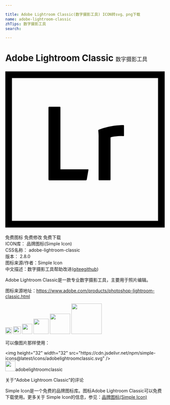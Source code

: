 ```yaml
---

title: Adobe Lightroom Classic(数字摄影工具) ICON转svg、png下载
name: adobe-lightroom-classic
zhTips: 数字摄影工具
search: 

---
```


# Adobe Lightroom Classic  <small style="font-size: 60%;font-weight: 100">数字摄影工具</small>

<div id="svg" class="svg-wrap">
<svg role="img" viewBox="0 0 24 24" xmlns="http://www.w3.org/2000/svg"><title>Adobe Lightroom Classic icon</title><path d="M0 .3v23.4h24V.3H0zm1 1h22v21.4H1V1.3zm5.648 15.325c-.116 0-.148-.05-.148-.148V5.733c0-.083.033-.132.116-.132H8.2c.084 0 .1.037.1.12v9.26h4.125c.083 0 .106.033.09.116l-.248 1.42c-.016.082-.066.115-.148.115H6.65zm7.402-6.476c0-.12 0-.416-.05-.977 0-.083.018-.1.084-.132.61-.246 2.058-.692 3.675-.692.08 0 .112.017.112.1V9.9c0 .084-.033.1-.116.1-.628-.033-1.564.05-1.91.198v6.31c0 .082-.033.115-.116.115h-1.57c-.08 0-.114-.033-.114-.116v-6.36z"/></svg>
</div>
<detail full-name='adobe-lightroom-classic'></detail>

<div class="detail-page">
<p>
<span><span class="badge-success badge">免费图标</span> <span class="badge-success badge">免费修改</span>  <span class="badge-success badge">免费下载</span> </span>
<br/>
<span>
ICON库：
<span class="badge-secondary badge">品牌图标(Simple Icon)</span> 
</span>
<br/>
<span>
CSS名称：
<span class="badge-secondary badge">adobe-lightroom-classic</span> 
</span>

<br/>
<span>
版本：
<span class="badge-secondary badge">2.8.0</span> 
</span>
<br/>
<span>图标来源/作者：<span class="badge-light badge">Simple Icon</span></span> 
<br/>
<span class="zh-detail">中文描述：<span class="badge-primary badge">数字摄影工具</span><span class="help-link"><span>帮助改进</span>(<a href="https://gitee.com/liuwave/icon-helper/edit/master/json/brands/adobe-lightroom-classic.json" target="_blank" rel="noopener noreferrer">gitee</a><a href="https://github.com/liuwave/icon-helper/edit/master/json/brands/adobe-lightroom-classic.json" target="_blank" rel="noopener noreferrer">github</a></span>)</span><br/>
</p>
</div><div class="description description alert alert-light"><p>Adobe Lightroom Classic是一款专业数字摄影工具，主要用于照片编辑。</p><p>图标来源地址：<a href="https://www.adobe.com/products/photoshop-lightroom-classic.html" target="_blank" rel="noopener noreferrer">https://www.adobe.com/products/photoshop-lightroom-classic.html</a></p></div>
<div class="alert alert-dark">
<img height="21" width="21" src="https://cdn.jsdelivr.net/npm/simple-icons@latest/icons/adobelightroomclassic.svg" />
<img height="24" width="24" src="https://cdn.jsdelivr.net/npm/simple-icons@latest/icons/adobelightroomclassic.svg" />
<img height="32" width="32" src="https://cdn.jsdelivr.net/npm/simple-icons@latest/icons/adobelightroomclassic.svg" />
<img height="48" width="48" src="https://cdn.jsdelivr.net/npm/simple-icons@latest/icons/adobelightroomclassic.svg" />
<img height="64" width="64" src="https://cdn.jsdelivr.net/npm/simple-icons@latest/icons/adobelightroomclassic.svg" />
<img height="96" width="96" src="https://cdn.jsdelivr.net/npm/simple-icons@latest/icons/adobelightroomclassic.svg" />

</div>
<div>
  <p>可以像图片那样使用：    
  </p>
  <div class="alert alert-primary" style="font-size: 14px">
    &lt;img height="32" width="32" src="https://cdn.jsdelivr.net/npm/simple-icons@latest/icons/adobelightroomclassic.svg" /&gt;
    <copy-btn content='<img height="32" width="32" src="https://cdn.jsdelivr.net/npm/simple-icons@latest/icons/adobelightroomclassic.svg" />'></copy-btn>
  </div>
  <div class="alert alert-secondary">
    <img height="32" width="32" src="https://cdn.jsdelivr.net/npm/simple-icons@latest/icons/adobelightroomclassic.svg" />adobelightroomclassic
    <copy-btn content="adobelightroomclassic" btn-title="复制图标名称"></copy-btn>
  </div>
</div>

<Vssue title="关于“Adobe Lightroom Classic”的评论" >关于“Adobe Lightroom Classic”的评论</Vssue>


<div><p>Simple Icon是一个免费的品牌图标库。图标Adobe Lightroom Classic可以免费下载使用。更多关于  Simple Icon的信息，参见：<a target="_blank" href="https://iconhelper.cn/brands.html">品牌图标(Simple Icon)</a>
</p></div>
